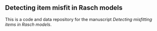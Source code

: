 ## Detecting item misfit in Rasch models

This is a code and data repository for the manuscript *Detecting misfitting items in Rasch models*.

